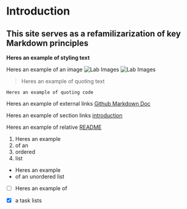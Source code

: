 # Introduction
## This site serves as a refamilizarization of key Markdown principles

**Heres an example of styling text**

Heres an example of an image 
![Lab Images](https://i.postimg.cc/4NBtRXfN/Screenshot-2025-04-08-at-10-35-56-PM.png)
![Lab Images](https://i.postimg.cc/5tv6yJVz/Screenshot-2025-04-08-at-10-37-20-PM.png)

> Heres an example of quoting text

`Heres an example of quoting code`

Heres an example of external links [Github Markdown Doc](https://docs.github.com/en/get-started/writing-on-github/getting-started-with-writing-and-formatting-on-github/basic-writing-and-formatting-syntax#links)

Heres an example of section links [introduction](#introduction) 

Heres an example of relative [README](README.md)

1. Heres an example 
2. of an
3. ordered
4. list

- Heres an example
- of an unordered list


- [ ] Heres an example of 
- [x] a task lists

